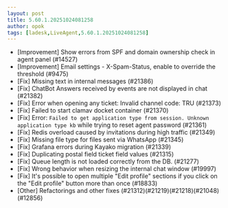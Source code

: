 ```yaml
---
layout: post
title: 5.60.1.20251024081258
author: opok
tags: [ladesk,LiveAgent,5.60.1.20251024081258]
---
```

- [Improvement] Show errors from SPF and domain ownership check in agent panel (#14527)
- [Improvement] Email settings - X-Spam-Status, enable to override the threshold (#9475)
- [Fix] Missing text in internal messages (#21386)
- [Fix] ChatBot Answers received by events are not displayed in chat (#21382)
- [Fix] Error when opening any ticket: Invalid channel code: TRU (#21373)
- [Fix] Failed to start clamav docket container (#21370)
- [Fix] Error: `Failed to get application type from session. Unknown application type kb` while trying to reset agent password (#21361)
- [Fix] Redis overload caused by invitations during high traffic (#21349)
- [Fix] Missing file type for files sent via WhatsApp (#21345)
- [Fix] Grafana errors during Kayako migration (#21339)
- [Fix] Duplicating postal field ticket field values (#21315)
- [Fix] Queue length is not loaded correctly from the DB. (#21277)
- [Fix] Wrong behavior when resizing the internal chat window  (#19997)
- [Fix] It's possible to open multiple "Edit profile" sections if you click on the "Edit profile" button more than once (#18833)
- [Other] Refactorings and other fixes (#21312)(#21219)(#21218)(#21048)(#12856)